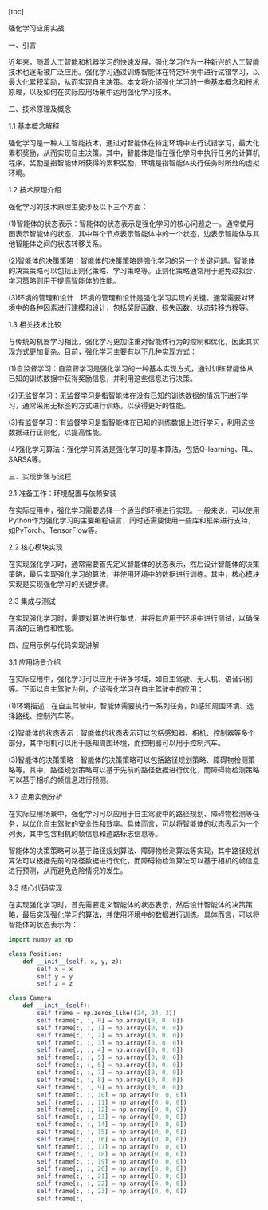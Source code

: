 
[toc]                    
                
                
强化学习应用实战

一、引言

近年来，随着人工智能和机器学习的快速发展，强化学习作为一种新兴的人工智能技术也逐渐被广泛应用。强化学习通过训练智能体在特定环境中进行试错学习，以最大化累积奖励，从而实现自主决策。本文将介绍强化学习的一些基本概念和技术原理，以及如何在实际应用场景中运用强化学习技术。

二、技术原理及概念

1.1 基本概念解释

强化学习是一种人工智能技术，通过对智能体在特定环境中进行试错学习，最大化累积奖励，从而实现自主决策。其中，智能体是指在强化学习中执行任务的计算机程序，奖励是指智能体所获得的累积奖励，环境是指智能体执行任务时所处的虚拟环境。

1.2 技术原理介绍

强化学习的技术原理主要涉及以下三个方面：

(1)智能体的状态表示：智能体的状态表示是强化学习的核心问题之一。通常使用图表示智能体的状态，其中每个节点表示智能体中的一个状态，边表示智能体与其他智能体之间的状态转移关系。

(2)智能体的决策策略：智能体的决策策略是强化学习的另一个关键问题。智能体的决策策略可以包括正则化策略、学习策略等。正则化策略通常用于避免过拟合，学习策略则用于提高智能体的性能。

(3)环境的管理和设计：环境的管理和设计是强化学习实现的关键。通常需要对环境中的各种因素进行建模和设计，包括奖励函数、损失函数、状态转移方程等。

1.3 相关技术比较

与传统的机器学习相比，强化学习更加注重对智能体行为的控制和优化，因此其实现方式更加复杂。目前，强化学习主要有以下几种实现方式：

(1)自监督学习：自监督学习是强化学习的一种基本实现方式，通过训练智能体从已知的训练数据中获得奖励信息，并利用这些信息进行决策。

(2)无监督学习：无监督学习是指智能体在没有已知的训练数据的情况下进行学习，通常采用无标签的方式进行训练，以获得更好的性能。

(3)有监督学习：有监督学习是指智能体在已知的训练数据上进行学习，利用这些数据进行正则化，以提高性能。

(4)强化学习算法：强化学习算法是强化学习的基本算法，包括Q-learning、RL、 SARSA等。

三、实现步骤与流程

2.1 准备工作：环境配置与依赖安装

在实际应用中，强化学习需要选择一个适当的环境进行实现。一般来说，可以使用Python作为强化学习的主要编程语言，同时还需要使用一些库和框架进行支持，如PyTorch、TensorFlow等。

2.2 核心模块实现

在实现强化学习时，通常需要首先定义智能体的状态表示，然后设计智能体的决策策略，最后实现强化学习的算法，并使用环境中的数据进行训练。其中，核心模块实现是实现强化学习的关键步骤。

2.3 集成与测试

在实现强化学习时，需要对算法进行集成，并将其应用于环境中进行测试，以确保算法的正确性和性能。

四、应用示例与代码实现讲解

3.1 应用场景介绍

在实际应用中，强化学习可以应用于许多领域，如自主驾驶、无人机、语音识别等。下面以自主驾驶为例，介绍强化学习在自主驾驶中的应用：

(1)环境描述：在自主驾驶中，智能体需要执行一系列任务，如感知周围环境、选择路线、控制汽车等。

(2)智能体的状态表示：智能体的状态表示可以包括感知器、相机、控制器等多个部分，其中相机可以用于感知周围环境，而控制器可以用于控制汽车。

(3)智能体的决策策略：智能体的决策策略可以包括路径规划策略、障碍物检测策略等。其中，路径规划策略可以基于先前的路径数据进行优化，而障碍物检测策略可以基于相机的帧信息进行预测。

3.2 应用实例分析

在实际应用场景中，强化学习可以应用于自主驾驶中的路径规划、障碍物检测等任务，以优化自主驾驶的安全性和效率。具体而言，可以将智能体的状态表示为一个列表，其中包含相机的帧信息和道路标志信息等。

智能体的决策策略可以基于路径规划算法、障碍物检测算法等实现，其中路径规划算法可以根据先前的路径数据进行优化，而障碍物检测算法可以基于相机的帧信息进行预测，从而避免危险情况的发生。

3.3 核心代码实现

在实现强化学习时，首先需要定义智能体的状态表示，然后设计智能体的决策策略，最后实现强化学习的算法，并使用环境中的数据进行训练。具体而言，可以将智能体的状态表示为：

```python
import numpy as np

class Position:
    def __init__(self, x, y, z):
        self.x = x
        self.y = y
        self.z = z

class Camera:
    def __init__(self):
        self.frame = np.zeros_like((24, 24, 3))
        self.frame[:, :, 0] = np.array([0, 0, 0])
        self.frame[:, :, 1] = np.array([0, 0, 0])
        self.frame[:, :, 2] = np.array([0, 0, 0])
        self.frame[:, :, 3] = np.array([0, 0, 0])
        self.frame[:, :, 4] = np.array([0, 0, 0])
        self.frame[:, :, 5] = np.array([0, 0, 0])
        self.frame[:, :, 6] = np.array([0, 0, 0])
        self.frame[:, :, 7] = np.array([0, 0, 0])
        self.frame[:, :, 8] = np.array([0, 0, 0])
        self.frame[:, :, 9] = np.array([0, 0, 0])
        self.frame[:, :, 10] = np.array([0, 0, 0])
        self.frame[:, :, 11] = np.array([0, 0, 0])
        self.frame[:, :, 12] = np.array([0, 0, 0])
        self.frame[:, :, 13] = np.array([0, 0, 0])
        self.frame[:, :, 14] = np.array([0, 0, 0])
        self.frame[:, :, 15] = np.array([0, 0, 0])
        self.frame[:, :, 16] = np.array([0, 0, 0])
        self.frame[:, :, 17] = np.array([0, 0, 0])
        self.frame[:, :, 18] = np.array([0, 0, 0])
        self.frame[:, :, 19] = np.array([0, 0, 0])
        self.frame[:, :, 20] = np.array([0, 0, 0])
        self.frame[:, :, 21] = np.array([0, 0, 0])
        self.frame[:, :, 22] = np.array([0, 0, 0])
        self.frame[:, :, 23] = np.array([0, 0, 0])
        self.frame[:,


